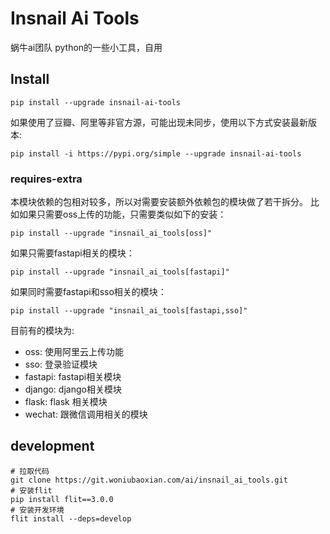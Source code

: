 # Insnail Ai Tools

蜗牛ai团队 python的一些小工具，自用

## Install

```shell script
pip install --upgrade insnail-ai-tools
```

如果使用了豆瓣、阿里等非官方源，可能出现未同步，使用以下方式安装最新版本:
```shell script
pip install -i https://pypi.org/simple --upgrade insnail-ai-tools
```

### requires-extra

本模块依赖的包相对较多，所以对需要安装额外依赖包的模块做了若干拆分。
比如如果只需要oss上传的功能，只需要类似如下的安装：
```shell
pip install --upgrade "insnail_ai_tools[oss]"
```

如果只需要fastapi相关的模块：

```shell
pip install --upgrade "insnail_ai_tools[fastapi]"
```

如果同时需要fastapi和sso相关的模块：
```shell
pip install --upgrade "insnail_ai_tools[fastapi,sso]"
```

目前有的模块为:

- oss: 使用阿里云上传功能
- sso: 登录验证模块
- fastapi: fastapi相关模块
- django: django相关模块
- flask: flask 相关模块
- wechat: 跟微信调用相关的模块

## development

```shell
# 拉取代码
git clone https://git.woniubaoxian.com/ai/insnail_ai_tools.git
# 安装flit
pip install flit==3.0.0
# 安装开发环境
flit install --deps=develop
```
